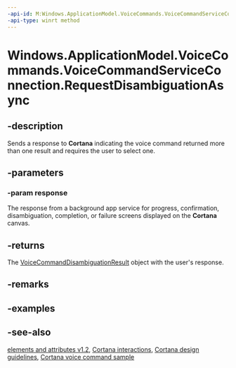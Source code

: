```yaml
---
-api-id: M:Windows.ApplicationModel.VoiceCommands.VoiceCommandServiceConnection.RequestDisambiguationAsync(Windows.ApplicationModel.VoiceCommands.VoiceCommandResponse)
-api-type: winrt method
---
```


<!-- Method syntax
public Windows.Foundation.IAsyncOperation<Windows.ApplicationModel.VoiceCommands.VoiceCommandDisambiguationResult> RequestDisambiguationAsync(Windows.ApplicationModel.VoiceCommands.VoiceCommandResponse response)
-->

# Windows.ApplicationModel.VoiceCommands.VoiceCommandServiceConnection.RequestDisambiguationAsync

## -description
Sends a response to **Cortana** indicating the voice command returned more than one result and requires the user to select one.

## -parameters
### -param response
The response from a background app service for progress, confirmation, disambiguation, completion, or failure screens displayed on the **Cortana** canvas.

## -returns
The [VoiceCommandDisambiguationResult](voicecommanddisambiguationresult.md) object with the user's response.

## -remarks

## -examples

## -see-also
[ elements and attributes v1.2](https://docs.microsoft.com/uwp/schemas/voicecommands/voice-command-elements-and-attributes-1-2), [Cortana interactions](http://msdn.microsoft.com/library/4c11a7cf-da26-4ca1-a9b9-fe52670101f5), [Cortana design guidelines](http://msdn.microsoft.com/library/a92c084b-9913-4718-9a04-569d51ace55d), [Cortana voice command sample](http://go.microsoft.com/fwlink/p/?LinkID=619899)